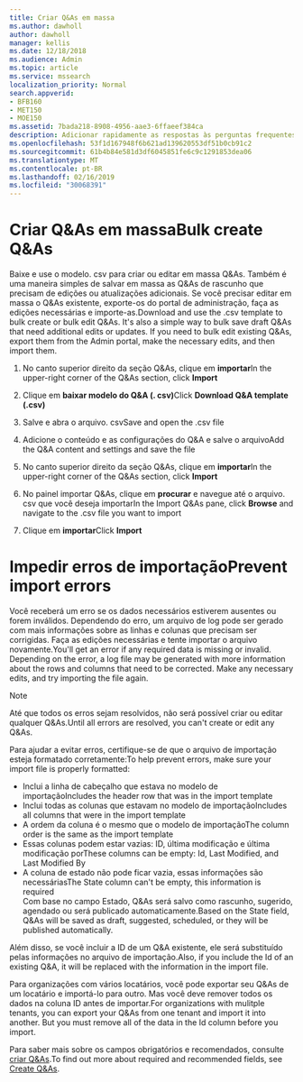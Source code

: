 ```yaml
---
title: Criar Q&As em massa
ms.author: dawholl
author: dawholl
manager: kellis
ms.date: 12/18/2018
ms.audience: Admin
ms.topic: article
ms.service: mssearch
localization_priority: Normal
search.appverid:
- BFB160
- MET150
- MOE150
ms.assetid: 7bada218-8908-4956-aae3-6ffaeef384ca
description: Adicionar rapidamente as respostas às perguntas frequentes com as ferramentas de importação no portal de administração de pesquisa da Microsoft
ms.openlocfilehash: 53f1d167948f6b621ad139620553df51b0cb91c2
ms.sourcegitcommit: 61b4b84e581d3df6045851fe6c9c1291853dea06
ms.translationtype: MT
ms.contentlocale: pt-BR
ms.lasthandoff: 02/16/2019
ms.locfileid: "30068391"
---
```

# <a name="bulk-create-qas"></a><span data-ttu-id="cfb17-103">Criar Q&As em massa</span><span class="sxs-lookup"><span data-stu-id="cfb17-103">Bulk create Q&As</span></span>

<span data-ttu-id="cfb17-p101">Baixe e use o modelo. csv para criar ou editar em massa Q&As. Também é uma maneira simples de salvar em massa as Q&As de rascunho que precisam de edições ou atualizações adicionais. Se você precisar editar em massa o Q&As existente, exporte-os do portal de administração, faça as edições necessárias e importe-as.</span><span class="sxs-lookup"><span data-stu-id="cfb17-p101">Download and use the .csv template to bulk create or bulk edit Q&As. It's also a simple way to bulk save draft Q&As that need additional edits or updates. If you need to bulk edit existing Q&As, export them from the Admin portal, make the necessary edits, and then import them.</span></span>
  
1. <span data-ttu-id="cfb17-107">No canto superior direito da seção Q&As, clique em **importar**</span><span class="sxs-lookup"><span data-stu-id="cfb17-107">In the upper-right corner of the Q&As section, click **Import**</span></span>
    
2. <span data-ttu-id="cfb17-108">Clique em **baixar modelo do Q&A (. csv)**</span><span class="sxs-lookup"><span data-stu-id="cfb17-108">Click **Download Q&A template (.csv)**</span></span>
    
3. <span data-ttu-id="cfb17-109">Salve e abra o arquivo. csv</span><span class="sxs-lookup"><span data-stu-id="cfb17-109">Save and open the .csv file</span></span>
    
4. <span data-ttu-id="cfb17-110">Adicione o conteúdo e as configurações do Q&A e salve o arquivo</span><span class="sxs-lookup"><span data-stu-id="cfb17-110">Add the Q&A content and settings and save the file</span></span>
    
5. <span data-ttu-id="cfb17-111">No canto superior direito da seção Q&As, clique em **importar**</span><span class="sxs-lookup"><span data-stu-id="cfb17-111">In the upper-right corner of the Q&As section, click **Import**</span></span>
    
6. <span data-ttu-id="cfb17-112">No painel importar Q&As, clique em **procurar** e navegue até o arquivo. csv que você deseja importar</span><span class="sxs-lookup"><span data-stu-id="cfb17-112">In the Import Q&As pane, click **Browse** and navigate to the .csv file you want to import</span></span> 
    
7. <span data-ttu-id="cfb17-113">Clique em **importar**</span><span class="sxs-lookup"><span data-stu-id="cfb17-113">Click **Import**</span></span>

# <a name="prevent-import-errors"></a><span data-ttu-id="cfb17-114">Impedir erros de importação</span><span class="sxs-lookup"><span data-stu-id="cfb17-114">Prevent import errors</span></span>      
<span data-ttu-id="cfb17-p102">Você receberá um erro se os dados necessários estiverem ausentes ou forem inválidos. Dependendo do erro, um arquivo de log pode ser gerado com mais informações sobre as linhas e colunas que precisam ser corrigidas. Faça as edições necessárias e tente importar o arquivo novamente.</span><span class="sxs-lookup"><span data-stu-id="cfb17-p102">You'll get an error if any required data is missing or invalid. Depending on the error, a log file may be generated with more information about the rows and columns that need to be corrected. Make any necessary edits, and try importing the file again.</span></span>

> [!NOTE]
> <span data-ttu-id="cfb17-118">Até que todos os erros sejam resolvidos, não será possível criar ou editar qualquer Q&As.</span><span class="sxs-lookup"><span data-stu-id="cfb17-118">Until all errors are resolved, you can't create or edit any Q&As.</span></span> 

<span data-ttu-id="cfb17-119">Para ajudar a evitar erros, certifique-se de que o arquivo de importação esteja formatado corretamente:</span><span class="sxs-lookup"><span data-stu-id="cfb17-119">To help prevent errors, make sure your import file is properly formatted:</span></span>
- <span data-ttu-id="cfb17-120">Inclui a linha de cabeçalho que estava no modelo de importação</span><span class="sxs-lookup"><span data-stu-id="cfb17-120">Includes the header row that was in the import template</span></span>
- <span data-ttu-id="cfb17-121">Inclui todas as colunas que estavam no modelo de importação</span><span class="sxs-lookup"><span data-stu-id="cfb17-121">Includes all columns that were in the import template</span></span>
- <span data-ttu-id="cfb17-122">A ordem da coluna é o mesmo que o modelo de importação</span><span class="sxs-lookup"><span data-stu-id="cfb17-122">The column order is the same as the import template</span></span>
- <span data-ttu-id="cfb17-123">Essas colunas podem estar vazias: ID, última modificação e última modificação por</span><span class="sxs-lookup"><span data-stu-id="cfb17-123">These columns can be empty: Id, Last Modified, and Last Modified By</span></span>
- <span data-ttu-id="cfb17-124">A coluna de estado não pode ficar vazia, essas informações são necessárias</span><span class="sxs-lookup"><span data-stu-id="cfb17-124">The State column can't be empty, this information is required</span></span>  
<span data-ttu-id="cfb17-125">Com base no campo Estado, Q&As será salvo como rascunho, sugerido, agendado ou será publicado automaticamente.</span><span class="sxs-lookup"><span data-stu-id="cfb17-125">Based on the State field, Q&As will be saved as draft, suggested, scheduled, or they will be published automatically.</span></span>

<span data-ttu-id="cfb17-126">Além disso, se você incluir a ID de um Q&A existente, ele será substituído pelas informações no arquivo de importação.</span><span class="sxs-lookup"><span data-stu-id="cfb17-126">Also, if you include the Id of an existing Q&A, it will be replaced with the information in the import file.</span></span>

<span data-ttu-id="cfb17-p103">Para organizações com vários locatários, você pode exportar seu Q&As de um locatário e importá-lo para outro. Mas você deve remover todos os dados na coluna ID antes de importar.</span><span class="sxs-lookup"><span data-stu-id="cfb17-p103">For organizations with mulitple tenants, you can export your Q&As from one tenant and import it into another. But you must remove all of the data in the Id column before you import.</span></span>

<span data-ttu-id="cfb17-129">Para saber mais sobre os campos obrigatórios e recomendados, consulte [criar Q&As](create-qas.md).</span><span class="sxs-lookup"><span data-stu-id="cfb17-129">To find out more about required and recommended fields, see [Create Q&As](create-qas.md).</span></span>

  

